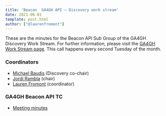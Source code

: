 ```yaml
---
title: 'Beacon  GA4GH API — Discovery work stream'
date: 2021-06-01
template: post.html
author: ["@laurenfromont"]
---
```


These are the minutes for the Beacon API Sub Group of the GA4GH Discovery Work Stream. For further information, please visit the [GA4GH Work Stream page](https://www.ga4gh.org/how-we-work/workstreams/). 
This call happens every second Tuesday of the month.
 
<!--more-->

### Coordinators

* [Michael Baudis](https://genomebeacons.org/people/Michael-Baudis/) (Discovery co-chair)
* [Jordi Rambla](https://genomebeacons.org/people/Jordi-Rambla/) (chair)
* [Lauren Fromont](https://genomebeacons.org/people/Lauren-Fromont/) (coordinator)

### GA4GH Beacon API TC

* [Meeting minutes](https://docs.google.com/document/d/1tHCUhzR-OuzNelgOH2cTlWJ0LjDSkpz99sQAMRlrTSE/edit)
